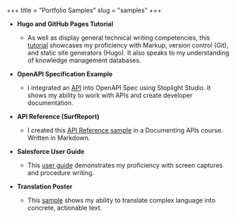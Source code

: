 +++
title = "Portfolio Samples"
slug = "samples"
+++

+ **Hugo and GitHub Pages Tutorial**
  + As well as display general technical writing competencies, this [tutorial](https://drive.google.com/file/d/1ug2zY8qyH0SyTkbnqFV-b4aCbCqfEsrR/view?usp=sharing) showcases my proficiency with Markup, version control (Git), and static site generators (Hugo). It also speaks to my understanding of knowledge management databases.

+ **OpenAPI Specification Example**
  + I integrated an [API](https://laux.stoplight.io/docs/stoplight-cio-sample/reference/Behavioral-Tracking-API.v1.yaml) into OpenAPI Spec using Stoplight Studio. It shows my ability to work with APIs and create developer documentation.

+ **API Reference (SurfReport)**
  + I created this [API Reference sample](https://drive.google.com/file/d/1P04OB09TeNchCXo5D6YbkMAzBC8_3DW6/view?usp=sharing) in a Documenting APIs course. Written in Markdown.

+ **Salesforce User Guide**
  + This [user guide](https://drive.google.com/file/d/1d5vYRnWywGWHqV2h9L4DAyEqBRppA8vA/view?usp=sharing) demonstrates my proficiency with screen captures and procedure writing.

+ **Translation Poster**
  + This [sample](https://drive.google.com/file/d/1p7ppTo3-4NjgPO4JilK9Uu0tgEpgQB-n/view?usp=sharing) shows my ability to translate complex language into concrete, actionable text.

